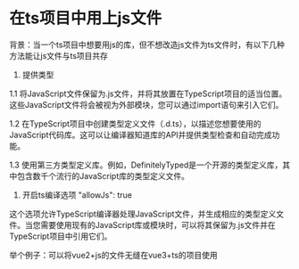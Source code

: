 

# 在ts项目中用上js文件

背景：当一个ts项目中想要用js的库，但不想改造js文件为ts文件时，有以下几种方法能让js文件与ts项目共存

1. 提供类型

1.1 将JavaScript文件保留为.js文件，并将其放置在TypeScript项目的适当位置。这些JavaScript文件将会被视为外部模块，您可以通过import语句来引入它们。

1.2  在TypeScript项目中创建类型定义文件（.d.ts），以描述您想要使用的JavaScript代码库。这可以让编译器知道库的API并提供类型检查和自动完成功能。

1.3 使用第三方类型定义库。例如，DefinitelyTyped是一个开源的类型定义库，其中包含数千个流行的JavaScript库的类型定义文件。



1. 开启ts编译选项  "allowJs": true 

这个选项允许TypeScript编译器处理JavaScript文件，并生成相应的类型定义文件。当您需要使用现有的JavaScript库或模块时，可以将其保留为.js文件并在TypeScript项目中引用它们。

举个例子：可以将vue2+js的文件无缝在vue3+ts的项目使用


